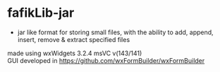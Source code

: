 # fafikLib-jar
+ jar like format for storing small files, with the ability to add, append, insert, remove & extract specified files

made using wxWidgets 3.2.4 msVC v(143/141)</br>
GUI developed in https://github.com/wxFormBuilder/wxFormBuilder
